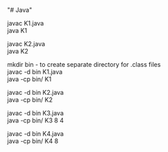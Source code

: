 "# Java" 

javac K1.java   
java K1   

javac K2.java   
java K2   

mkdir bin - to create separate directory for .class files   
javac -d bin K1.java   
java -cp bin/ K1   

javac -d bin K2.java   
java -cp bin/ K2   

javac -d bin K3.java   
java -cp bin/ K3 8 4   

javac -d bin K4.java   
java -cp bin/ K4 8   
